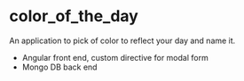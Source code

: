 # color_of_the_day
An application to pick of color to reflect your day and name it.
- Angular front end, custom directive for modal form
- Mongo DB back end
